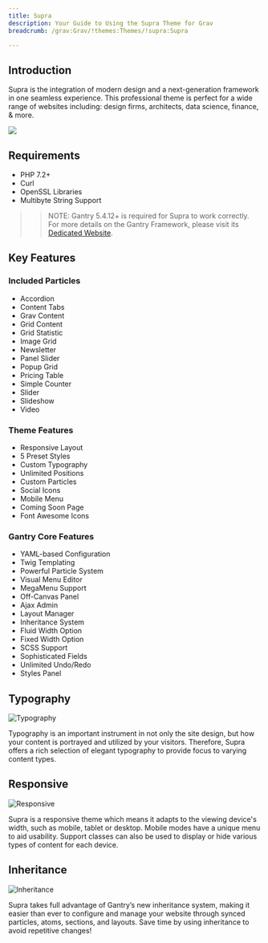 ```yaml
---
title: Supra
description: Your Guide to Using the Supra Theme for Grav
breadcrumb: /grav:Grav/!themes:Themes/!supra:Supra

---
```


Introduction
-----

Supra is the integration of modern design and a next-generation framework in one seamless experience. This professional theme is perfect for a wide range of websites including: design firms, architects, data science, finance, & more.

![](assets/supra.jpeg)

Requirements
-----

* PHP 7.2+
* Curl
* OpenSSL Libraries
* Multibyte String Support

>> NOTE: Gantry 5.4.12+ is required for Supra to work correctly. For more details on the Gantry Framework, please visit its [Dedicated Website](http://gantry.org).

Key Features
-----

### Included Particles

* Accordion
* Content Tabs
* Grav Content
* Grid Content
* Grid Statistic
* Image Grid
* Newsletter
* Panel Slider
* Popup Grid
* Pricing Table
* Simple Counter
* Slider
* Slideshow
* Video 

### Theme Features

* Responsive Layout
* 5 Preset Styles
* Custom Typography
* Unlimited Positions
* Custom Particles
* Social Icons
* Mobile Menu
* Coming Soon Page
* Font Awesome Icons 

### Gantry Core Features

* YAML-based Configuration
* Twig Templating
* Powerful Particle System
* Visual Menu Editor
* MegaMenu Support
* Off-Canvas Panel
* Ajax Admin
* Layout Manager
* Inheritance System
* Fluid Width Option
* Fixed Width Option
* SCSS Support
* Sophisticated Fields
* Unlimited Undo/Redo
* Styles Panel

## Typography

![Typography](ft-2.jpg)

Typography is an important instrument in not only the site design, but how your content is portrayed and utilized by your visitors. Therefore, Supra offers a rich selection of elegant typography to provide focus to varying content types.

## Responsive

![Responsive](ft-3.jpg)

Supra is a responsive theme which means it adapts to the viewing device's width, such as mobile, tablet or desktop. Mobile modes have a unique menu to aid usability. Support classes can also be used to display or hide various types of content for each device.

## Inheritance

![Inheritance](ft-4.jpg)

Supra takes full advantage of Gantry’s new inheritance system, making it easier than ever to configure and manage your website through synced particles, atoms, sections, and layouts. Save time by using inheritance to avoid repetitive changes!
